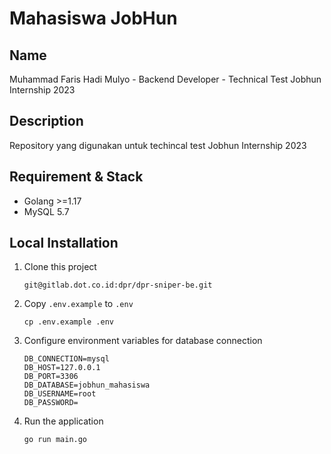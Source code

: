 # Mahasiswa JobHun

## Name

Muhammad Faris Hadi Mulyo - Backend Developer - Technical Test Jobhun Internship 2023

## Description
Repository yang digunakan untuk techincal test  Jobhun Internship 2023

## Requirement & Stack

-   Golang >=1.17
-   MySQL 5.7

## Local Installation

1. Clone this project
    ```
    git@gitlab.dot.co.id:dpr/dpr-sniper-be.git
    ```

2. Copy `.env.example` to `.env`
    ```
    cp .env.example .env
    ```
3. Configure environment variables for database connection
    ```
    DB_CONNECTION=mysql
    DB_HOST=127.0.0.1
    DB_PORT=3306
    DB_DATABASE=jobhun_mahasiswa
    DB_USERNAME=root
    DB_PASSWORD=
    ```

4.  Run the application
    ```
    go run main.go
    ```